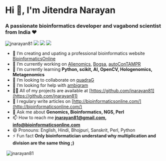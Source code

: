 <!--
**jnarayan81/jnarayan81** is a ✨ _special_ ✨ repository because its `README.md` (this file) appears on your GitHub profile.
-->

<h1 left="center">Hi 👋, I'm Jitendra Narayan</h1>
<h3 leftn="center">A passionate bioinformatics developer and vagabond scientist from India ❤</h3>

<p align="left"> <img src="https://komarev.com/ghpvc/?username=jnarayan81" alt="jnarayan81" /> <img src="https://img.shields.io/badge/OS-Linux-informational?style=flat&logo=linux&logoColor=white&color=2bbc8a" /> <img src="https://img.shields.io/badge/Shell-Bash-informational?style=flat&logo=gnu-bash&logoColor=white&color=2bbc8a" /> <img src="https://img.shields.io/badge/Perl-Lang-informational?style=flat&logo=perl&logoColor=white&color=2bbc8a" />  </p>


- 🔭 I’m creating and upating a professional bioinformatics website [BioinformaticsOnline](http://bioinformaticsonline.com/)
- 🔭 I’m currently working on [Alienomics](https://github.com/jnarayan81/Alienomics), [Bogsa](https://github.com/jnarayan81/bogsa), [autoConTAMPR](https://github.com/jnarayan81/autoConTAMPR)
- 🌱 I’m currently learning **Python, scikit, AI, OpenCV, Hologenomics, Metagenomics**
- 👯 I’m looking to collaborate on [quadraG](https://github.com/jnarayan81/quadraG)
- 🤝 I’m looking for help with [ambigram](https://github.com/jnarayan81/ambigram)
- 👨‍💻 All of my projects are available at [https://github.com/jnarayan81](https://github.com/jnarayan81)
- 📝 I regulary write articles on [http://bioinformaticsonline.com/](http://bioinformaticsonline.com/)
- 💬 Ask me about **Genomics, Bioinformatics, NGS, Perl**
- 📫 How to reach me **jnarayan81@gmail.com, info@bioinformaticsonline.com**
- 😄 Pronouns: English, Hindi, Bhojpuri, Sanskrit, Perl, Python 
- ⚡ Fun fact **Only bioinformatician understand why multiplication and division are the same thing ;)**

<!---
<p align="left"><img src="https://devicons.github.io/devicon/devicon.git/icons/android/android-original-wordmark.svg" alt="android" width="30" height="30"/> <img src="https://devicons.github.io/devicon/devicon.git/icons/amazonwebservices/amazonwebservices-original-wordmark.svg" alt="aws" width="30" height="30"/> <img src="https://www.vectorlogo.zone/logos/gnu_bash/gnu_bash-icon.svg" alt="bash" width="30" height="30"/> <img src="https://devicons.github.io/devicon/devicon.git/icons/c/c-original.svg" alt="c" width="30" height="30"/> <img src="https://devicons.github.io/devicon/devicon.git/icons/d3js/d3js-original.svg" alt="d3js" width="30" height="30"/> <img src="https://devicons.github.io/devicon/devicon.git/icons/django/django-original.svg" alt="django" width="30" height="30"/> <img src="https://devicons.github.io/devicon/devicon.git/icons/docker/docker-original-wordmark.svg" alt="docker" width="30" height="30"/> <img src="https://www.vectorlogo.zone/logos/firebase/firebase-icon.svg" alt="firebase" width="30" height="30"/> <img src="https://www.vectorlogo.zone/logos/gatsbyjs/gatsbyjs-icon.svg" alt="gatsby" width="30" height="30"/> <img src="https://www.vectorlogo.zone/logos/git-scm/git-scm-icon.svg" alt="git" width="30" height="30"/> <img src="https://devicons.github.io/devicon/devicon.git/icons/html5/html5-original-wordmark.svg" alt="html5" width="30" height="30"/> <img src="https://www.vectorlogo.zone/logos/adobe_illustrator/adobe_illustrator-icon.svg" alt="illustrator" width="30" height="30"/> <img src="https://devicons.github.io/devicon/devicon.git/icons/java/java-original-wordmark.svg" alt="java" width="30" height="30"/> <img src="https://devicons.github.io/devicon/devicon.git/icons/linux/linux-original.svg" alt="linux" width="30" height="30"/> <img src="https://devicons.github.io/devicon/devicon.git/icons/mongodb/mongodb-original-wordmark.svg" alt="mongodb" width="30" height="30"/> <img src="https://devicons.github.io/devicon/devicon.git/icons/mysql/mysql-original-wordmark.svg" alt="mysql" width="30" height="30"/> <img src="https://devicons.github.io/devicon/devicon.git/icons/nodejs/nodejs-original-wordmark.svg" alt="nodejs" width="30" height="30"/> <img src="https://devicons.github.io/devicon/devicon.git/icons/photoshop/photoshop-plain.svg" alt="photoshop" width="30" height="30"/> <img src="https://devicons.github.io/devicon/devicon.git/icons/php/php-original.svg" alt="php" width="30" height="30"/> <img src="https://devicons.github.io/devicon/devicon.git/icons/python/python-original.svg" alt="python" width="30" height="30"/> <img src="https://www.vectorlogo.zone/logos/pytorch/pytorch-icon.svg" alt="pytorch" width="30" height="30"/> <img src="https://www.vectorlogo.zone/logos/tensorflow/tensorflow-icon.svg" alt="tensorflow" width="30" height="30"/></p><p><img align="left" src="https://github-readme-stats.vercel.app/api/top-langs/?username=jnarayan81&layout=compact&hide=html" alt="jnarayan81" /></p>

-->

<p>&nbsp;<img align="center" src="https://github-readme-stats.vercel.app/api?username=jnarayan81&show_icons=true" alt="jnarayan81" /></p>

<!--

<a href="https://github.com/jnarayan81/jnarayan81">
  <img align="center" src="https://github-readme-stats.vercel.app/api/top-langs/?username=jnarayan81&hide=java,html&title_color=ffffff&text_color=c9cacc&icon_color=2bbc8a&bg_color=1d1f21" />
</a>
<a href="https://github.com/jnarayan81/jnarayan81">
  <img align="center" src="https://github-readme-stats.vercel.app/api?username=jnarayan81&show_icons=true&line_height=27&count_private=true&title_color=ffffff&text_color=c9cacc&icon_color=2bbc8a&bg_color=1d1f21" alt="Jitendra's GitHub Stats" />
</a>

-->
